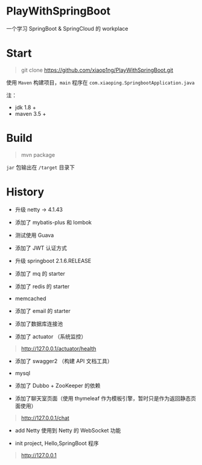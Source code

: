 # PlayWithSpringBoot

一个学习 SpringBoot & SpringCloud 的 workplace

# Start
> git clone https://github.com/xiaop1ng/PlayWithSpringBoot.git

使用 `Maven` 构建项目，`main` 程序在 `com.xiaoping.SpringbootApplication.java`


注：
- jdk 1.8 +
- maven 3.5 +

# Build
> mvn package

`jar` 包输出在 `/target` 目录下


# History

- 升级 netty -> 4.1.43

- 添加了 mybatis-plus 和 lombok

- 测试使用 Guava

- 添加了 JWT 认证方式

- 升级 springboot 2.1.6.RELEASE

- 添加了 mq 的 starter

- 添加了 redis 的 starter

- memcached

- 添加了 email 的 starter

- 添加了数据库连接池

- 添加了 actuator （系统监控）
> http://127.0.0.1/actuator/health

- 添加了 swagger2 （构建 API 文档工具）

- mysql

- 添加了 Dubbo + ZooKeeper 的依赖

- 添加了聊天室页面（使用 thymeleaf 作为模板引擎，暂时只是作为返回静态页面使用）
> http://127.0.0.1/chat

- add Netty 使用到 Netty 的 WebSocket 功能

- init project, Hello,SpringBoot 程序
> http://127.0.0.1

